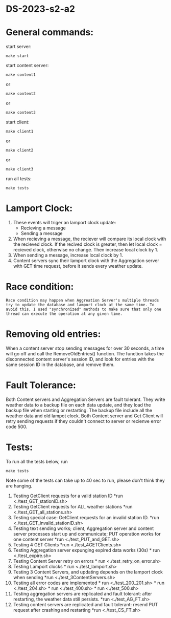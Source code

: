 # DS-2023-s2-a2

# General commands:
start server: 
```
make start
```
start content server:
```
make content1
```
or
```
make content2
```
or
```
make content3
```
start client: 
```
make client1
```
or
```
make client2
```
or 
```
make client3
```
run all tests: 
```
make tests
```


# Lamport Clock:
1. These events will triger an lamport clock update:
    * Recieving a message
    * Sending a message
2. When recieving a message, the reciever will compare its local clock with the recieved clock. If the recived clock is greater, then let local clock = recieved clock, otherwise no change. Then increase local clock by 1.
3. When sending a message, increase local clock by 1.
4. Content servers sync their lamport clock with the Aggregation server with GET time request, before it sends every weather update.


# Race condition:
    Race condition may happen when Aggreation Server's multiple threads try to update the database and lamport clock at the same time. To avoid this, I used "synchronized" methods to make sure that only one thread can execute the operation at any given time.

# Removing old entries:
When a content server stop sending messages for over 30 seconds, a time will go off and call the RemoveOldEntries() function. The function takes the disconnected content server's session ID, and look for entries with the same session ID in the database, and remove them.

# Fault Tolerance:
Both Content servers and Aggregation Servers are fault tolerant. They write weather data to a backup file on each data update, and they load the backup file when starting or restarting. The backup file include all the weather data and old lampot clock.
Both Content server and Get Client will retry sending requests if they couldn't connect to server or recienve error code 500.

# Tests:
To run all the tests below, run 
```
make tests
```
Note some of the tests can take up to 40 sec to run, please don't think they are hanging.
1. Testing GetClient requests for a valid station ID
        *run <./test_GET_stationID.sh>
2. Testing GetClient requests for ALL weather stations
        *run <./test_GET_all_stations.sh>
3. Testing special case: GetClient requests for an invalid station ID.
        *run <./test_GET_invalid_stationID.sh>
4. Testing text sending works; client, Aggregation server and content server processes start up and communicate; PUT operation works for one content server 
        *run <./test_PUT_and_GET.sh>
5. Testing 4 GET Clients
        *run <./test_4GETClients.sh>
6. Testing Aggregation server expunging expired data works (30s)
        * run <./test_expire.sh>
7. Testing Content Server retry on errors
        * run <./test_retry_on_error.sh>
8. Testing Lamport clocks
        * run <./test_lamport.sh>
9. Testing 3 Content Servers, and updating depends on the lamport clock when sending
        *run <./test_3ContentServers.sh>
10. Testing all error codes are implemented
        * run <./test_200_201.sh>
        * run <./test_204.sh>
        * run <./test_400.sh>
        * run <./test_500.sh>       
11. Testing aggregation servers are replicated and fault tolerant: after restarting, the weather data still persists.
        *run <./test_AG_FT.sh>
12. Testing content servers are replicated and fault tolerant: resend PUT request after crashing and restarting
        *run <./test_CS_FT.sh>



